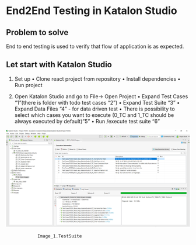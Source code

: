 End2End Testing in Katalon Studio
=======================================

Problem to solve
----------------
End to end testing is used to verify that flow of application is as expected. 




Let start with Katalon Studio
----------
1.	Set up
 •	Clone react project from repository
 •	Install dependencies
 •	Run project 
 
2.	Open Katalon Studio  and go to File-> Open Project
•	Expand Test Cases “1”(there is folder with todo test cases “2”)
•	Expand Test Suite “3” 
•	Expand Data Files “4”  - for data driven test
•	There is possibility to select which cases you want to execute (0_TC and 1_TC should be always executed by default)”5”
•	Run /execute test suite “6”



![katalon](https://github.com/MIRNEsAA/Project_TODO_KatalonStudio/blob/master/Images/Image_1.png "Let's Start  with Cypress.io")


				Image_1.TestSuite
				


